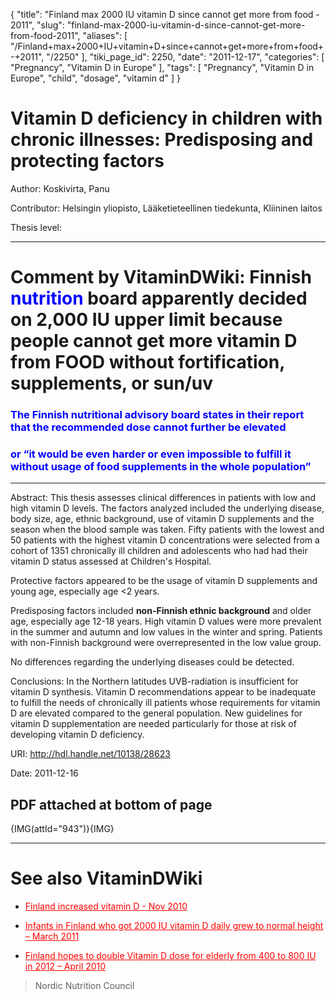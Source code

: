 {
    "title": "Finland max 2000 IU vitamin D since cannot get more from food - 2011",
    "slug": "finland-max-2000-iu-vitamin-d-since-cannot-get-more-from-food-2011",
    "aliases": [
        "/Finland+max+2000+IU+vitamin+D+since+cannot+get+more+from+food+-+2011",
        "/2250"
    ],
    "tiki_page_id": 2250,
    "date": "2011-12-17",
    "categories": [
        "Pregnancy",
        "Vitamin D in Europe"
    ],
    "tags": [
        "Pregnancy",
        "Vitamin D in Europe",
        "child",
        "dosage",
        "vitamin d"
    ]
}


# Vitamin D deficiency in children with chronic illnesses: Predisposing and protecting factors

Author: 	Koskivirta, Panu

Contributor: 	Helsingin yliopisto, Lääketieteellinen tiedekunta, Kliininen laitos

Thesis level: 	

- - - - - - - - - 

# Comment by VitaminDWiki: Finnish <span style="color:#00F;">nutrition </span>board apparently decided on 2,000 IU upper limit because people cannot get more vitamin D from FOOD without fortification, supplements, or sun/uv

### <span style="color:#00F;">The Finnish nutritional advisory board states in their report that the recommended dose cannot further be elevated</span>

### <span style="color:#00F;">or “it would be even harder or even impossible to fulfill it without usage of food supplements in the whole population”</span>

- - - - - - - - - - - - - 

Abstract: 	This thesis assesses clinical differences in patients with low and high vitamin D levels. The factors analyzed included the underlying disease, body size, age, ethnic background, use of vitamin D supplements and the season when the blood sample was taken. Fifty patients with the lowest and 50 patients with the highest vitamin D concentrations were selected from a cohort of 1351 chronically ill children and adolescents who had had their vitamin D status assessed at Children's Hospital. 

Protective factors appeared to be the usage of vitamin D supplements and young age, especially age <2 years. 

Predisposing factors included  **non-Finnish ethnic background**  and older age, especially age 12-18 years. High vitamin D values were more prevalent in the summer and autumn and low values in the winter and spring. Patients with non-Finnish background were overrepresented in the low value group. 

No differences regarding the underlying diseases could be detected. 

Conclusions: In the Northern latitudes UVB-radiation is insufficient for vitamin D synthesis. Vitamin D recommendations appear to be inadequate to fulfill the needs of chronically ill patients whose requirements for vitamin D are elevated compared to the general population. New guidelines for vitamin D supplementation are needed particularly for those at risk of developing vitamin D deficiency.

URI: 	http://hdl.handle.net/10138/28623

Date: 	2011-12-16

## PDF attached at bottom of page

{IMG(attId="943")}{IMG}

- - - - - - - - - - - 

# See also VitaminDWiki

* <a href="/posts/finland-increased-vitamin-d" style="color: red; text-decoration: underline;" title="This link has an unknown page_id: 1106">Finland increased vitamin D - Nov 2010</a>

* <a href="/posts/infants-in-finland-who-got-2000-iu-vitamin-d-daily-grew-to-normal-height" style="color: red; text-decoration: underline;" title="This link has an unknown page_id: 1509">Infants in Finland who got 2000 IU vitamin D daily grew to normal height – March 2011</a>

* <a href="/posts/finland-hopes-to-double-vitamin-d-dose-for-elderly-from-400-to-800-iu-in-2012" style="color: red; text-decoration: underline;" title="This link has an unknown page_id: 412">Finland hopes to double Vitamin D dose for elderly from 400 to 800 IU in 2012 – April 2010</a>

> Nordic Nutrition Council